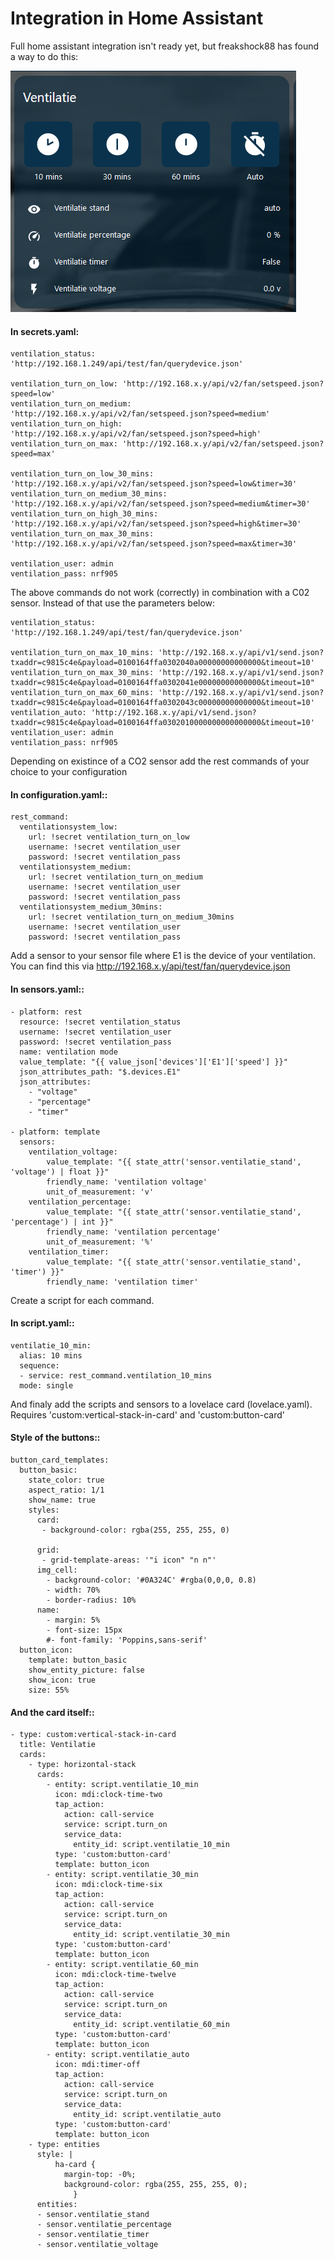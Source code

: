# Integration in Home Assistant
Full home assistant integration isn't ready yet, but freakshock88 has found a way to do this:

![HaCard](https://github.com/LaTrappe/nRF905-API/blob/master/images/HA_Card_Example.png)<br>

#### In secrets.yaml:
```
ventilation_status: 'http://192.168.1.249/api/test/fan/querydevice.json'

ventilation_turn_on_low: 'http://192.168.x.y/api/v2/fan/setspeed.json?speed=low'
ventilation_turn_on_medium: 'http://192.168.x.y/api/v2/fan/setspeed.json?speed=medium'
ventilation_turn_on_high: 'http://192.168.x.y/api/v2/fan/setspeed.json?speed=high'
ventilation_turn_on_max: 'http://192.168.x.y/api/v2/fan/setspeed.json?speed=max'

ventilation_turn_on_low_30_mins: 'http://192.168.x.y/api/v2/fan/setspeed.json?speed=low&timer=30'
ventilation_turn_on_medium_30_mins: 'http://192.168.x.y/api/v2/fan/setspeed.json?speed=medium&timer=30'
ventilation_turn_on_high_30_mins: 'http://192.168.x.y/api/v2/fan/setspeed.json?speed=high&timer=30'
ventilation_turn_on_max_30_mins: 'http://192.168.x.y/api/v2/fan/setspeed.json?speed=max&timer=30'

ventilation_user: admin
ventilation_pass: nrf905
```

The above commands do not work (correctly) in combination with a C02 sensor. Instead of that use the parameters below:

```
ventilation_status: 'http://192.168.1.249/api/test/fan/querydevice.json'

ventilation_turn_on_max_10_mins: 'http://192.168.x.y/api/v1/send.json?txaddr=c9815c4e&payload=0100164ffa0302040a00000000000000&timeout=10'
ventilation_turn_on_max_30_mins: 'http://192.168.x.y/api/v1/send.json?txaddr=c9815c4e&payload=0100164ffa0302041e00000000000000&timeout=10"
ventilation_turn_on_max_60_mins: 'http://192.168.x.y/api/v1/send.json?txaddr=c9815c4e&payload=0100164ffa0302043c00000000000000&timeout=10'
ventilation_auto: 'http://192.168.x.y/api/v1/send.json?txaddr=c9815c4e&payload=0100164ffa0302010000000000000000&timeout=10'
ventilation_user: admin
ventilation_pass: nrf905
```

Depending on existince of a CO2 sensor add the rest commands of your choice to your configuration

#### In configuration.yaml::
```
rest_command:
  ventilationsystem_low:
    url: !secret ventilation_turn_on_low
    username: !secret ventilation_user
    password: !secret ventilation_pass
  ventilationsystem_medium:
    url: !secret ventilation_turn_on_medium
    username: !secret ventilation_user
    password: !secret ventilation_pass
  ventilationsystem_medium_30mins:
    url: !secret ventilation_turn_on_medium_30mins
    username: !secret ventilation_user
    password: !secret ventilation_pass
```

Add a sensor to your sensor file where E1 is the device of your ventilation. You can find this via http://192.168.x.y/api/test/fan/querydevice.json 

#### In sensors.yaml::
```
- platform: rest
  resource: !secret ventilation_status
  username: !secret ventilation_user
  password: !secret ventilation_pass
  name: ventilation mode
  value_template: "{{ value_json['devices']['E1']['speed'] }}"
  json_attributes_path: "$.devices.E1"
  json_attributes:
    - "voltage"
    - "percentage"
    - "timer"
    
- platform: template
  sensors:
    ventilation_voltage:
        value_template: "{{ state_attr('sensor.ventilatie_stand', 'voltage') | float }}"
        friendly_name: 'ventilation voltage' 
        unit_of_measurement: 'v'
    ventilation_percentage:
        value_template: "{{ state_attr('sensor.ventilatie_stand', 'percentage') | int }}"
        friendly_name: 'ventilation percentage' 
        unit_of_measurement: '%'
    ventilation_timer:
        value_template: "{{ state_attr('sensor.ventilatie_stand', 'timer') }}" 
        friendly_name: 'ventilation timer'     
```
Create a script for each command. 

#### In script.yaml::
```
ventilatie_10_min:
  alias: 10 mins
  sequence:
  - service: rest_command.ventilation_10_mins
  mode: single
```

And finaly add the scripts and sensors to a lovelace card (lovelace.yaml). Requires 'custom:vertical-stack-in-card' and 'custom:button-card'

#### Style of the buttons::
```
button_card_templates:
  button_basic:
    state_color: true
    aspect_ratio: 1/1
    show_name: true
    styles:
      card:
       - background-color: rgba(255, 255, 255, 0)
     
      grid:
       - grid-template-areas: '"i icon" "n n"'
      img_cell:
        - background-color: '#0A324C' #rgba(0,0,0, 0.8)
        - width: 70%
        - border-radius: 10%
      name:
        - margin: 5%
        - font-size: 15px
        #- font-family: 'Poppins,sans-serif'
  button_icon:
    template: button_basic
    show_entity_picture: false
    show_icon: true
    size: 55%
```


#### And the card itself::
```
- type: custom:vertical-stack-in-card
  title: Ventilatie
  cards:
    - type: horizontal-stack
      cards:
        - entity: script.ventilatie_10_min
          icon: mdi:clock-time-two
          tap_action:
            action: call-service
            service: script.turn_on
            service_data:
              entity_id: script.ventilatie_10_min
          type: 'custom:button-card'
          template: button_icon
        - entity: script.ventilatie_30_min
          icon: mdi:clock-time-six
          tap_action:
            action: call-service
            service: script.turn_on
            service_data:
              entity_id: script.ventilatie_30_min
          type: 'custom:button-card'
          template: button_icon                 
        - entity: script.ventilatie_60_min
          icon: mdi:clock-time-twelve
          tap_action:
            action: call-service
            service: script.turn_on
            service_data:
              entity_id: script.ventilatie_60_min
          type: 'custom:button-card'
          template: button_icon
        - entity: script.ventilatie_auto
          icon: mdi:timer-off
          tap_action:
            action: call-service
            service: script.turn_on
            service_data:
              entity_id: script.ventilatie_auto
          type: 'custom:button-card'
          template: button_icon                  
    - type: entities
      style: |
          ha-card {
            margin-top: -0%;
            background-color: rgba(255, 255, 255, 0);
              }            
      entities:
      - sensor.ventilatie_stand
      - sensor.ventilatie_percentage
      - sensor.ventilatie_timer
      - sensor.ventilatie_voltage

```
